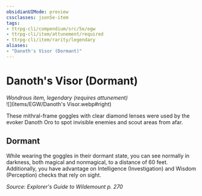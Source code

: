 ```yaml
---
obsidianUIMode: preview
cssclasses: json5e-item
tags:
- ttrpg-cli/compendium/src/5e/egw
- ttrpg-cli/item/attunement/required
- ttrpg-cli/item/rarity/legendary
aliases: 
- "Danoth's Visor (Dormant)"
---
```

# Danoth's Visor (Dormant)
*Wondrous item, legendary (requires attunement)*  
![](items/EGW/Danoth's Visor.webp#right)  


These mithral-frame goggles with clear diamond lenses were used by the evoker Danoth Oro to spot invisible enemies and scout areas from afar.

## Dormant

While wearing the goggles in their dormant state, you can see normally in darkness, both magical and nonmagical, to a distance of 60 feet. Additionally, you have advantage on Intelligence (Investigation) and Wisdom (Perception) checks that rely on sight.

*Source: Explorer's Guide to Wildemount p. 270*
